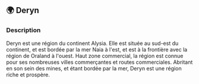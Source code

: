 ## 🌍 Deryn

### Description

Deryn est une région du continent Alysia. Elle est située au sud-est du continent, et est bordée par la mer Naia à l'est, et est à la frontière avec la région de Oraland à l'ouest. Haut zone commercial, la région est connue pour ses nombreuses villes commerçantes et routes commerciales. Abritant en son sein des mines, et étant bordée par la mer, Deryn est une région riche et prospère.